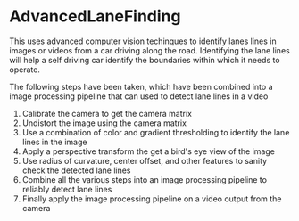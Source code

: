 # AdvancedLaneFinding

This uses advanced computer vision techinques to identify lanes lines in images or videos from a car driving along the road. Identifying the lane lines will help a self driving car identify the boundaries within which it needs to operate.

The following steps have been taken, which have been combined into a image processing pipeline that can used to detect lane lines in a video
1. Calibrate the camera to get the camera matrix
2. Undistort the image using the camera matrix
3. Use a combination of color and gradient thresholding to identify the lane lines in the image
4. Apply a perspective transform the get a bird's eye view of the image
5. Use radius of curvature, center offset, and other features to sanity check the detected lane lines
6. Combine all the various steps into an image processing pipeline to reliably detect lane lines
7. Finally apply the image processing pipeline on a video output from the camera

